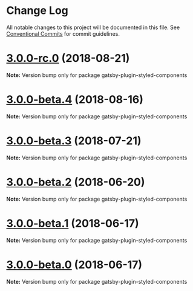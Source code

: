 # Change Log

All notable changes to this project will be documented in this file.
See [Conventional Commits](https://conventionalcommits.org) for commit guidelines.

<a name="3.0.0-rc.0"></a>

# [3.0.0-rc.0](https://github.com/gatsbyjs/gatsby/tree/master/packages/gatsby-plugin-styled-components/compare/gatsby-plugin-styled-components@3.0.0-beta.4...gatsby-plugin-styled-components@3.0.0-rc.0) (2018-08-21)

**Note:** Version bump only for package gatsby-plugin-styled-components

<a name="3.0.0-beta.4"></a>

# [3.0.0-beta.4](https://github.com/gatsbyjs/gatsby/tree/master/packages/gatsby-plugin-styled-components/compare/gatsby-plugin-styled-components@3.0.0-beta.3...gatsby-plugin-styled-components@3.0.0-beta.4) (2018-08-16)

**Note:** Version bump only for package gatsby-plugin-styled-components

<a name="3.0.0-beta.3"></a>

# [3.0.0-beta.3](https://github.com/gatsbyjs/gatsby/tree/master/packages/gatsby-plugin-styled-components/compare/gatsby-plugin-styled-components@3.0.0-beta.2...gatsby-plugin-styled-components@3.0.0-beta.3) (2018-07-21)

**Note:** Version bump only for package gatsby-plugin-styled-components

<a name="3.0.0-beta.2"></a>

# [3.0.0-beta.2](https://github.com/gatsbyjs/gatsby/tree/master/packages/gatsby-plugin-styled-components/compare/gatsby-plugin-styled-components@3.0.0-beta.1...gatsby-plugin-styled-components@3.0.0-beta.2) (2018-06-20)

**Note:** Version bump only for package gatsby-plugin-styled-components

<a name="3.0.0-beta.1"></a>

# [3.0.0-beta.1](https://github.com/gatsbyjs/gatsby/tree/master/packages/gatsby-plugin-styled-components/compare/gatsby-plugin-styled-components@3.0.0-beta.0...gatsby-plugin-styled-components@3.0.0-beta.1) (2018-06-17)

**Note:** Version bump only for package gatsby-plugin-styled-components

<a name="3.0.0-beta.0"></a>

# [3.0.0-beta.0](https://github.com/gatsbyjs/gatsby/tree/master/packages/gatsby-plugin-styled-components/compare/gatsby-plugin-styled-components@2.0.11...gatsby-plugin-styled-components@3.0.0-beta.0) (2018-06-17)

**Note:** Version bump only for package gatsby-plugin-styled-components
